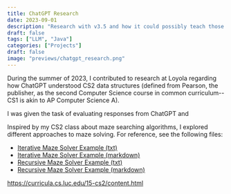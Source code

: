 ```yaml
---
title: ChatGPT Research
date: 2023-09-01
description: "Research with v3.5 and how it could possibly teach those new to Java Data Structures"
draft: false
tags: ["LLM", "Java"]
categories: ["Projects"]
draft: false
image: "previews/chatgpt_research.png"
---
```


During the summer of 2023, I contributed to research at Loyola regarding how ChatGPT understood CS2 data structures (defined from Pearson, the publisher, as the second Computer Science course in common curriculum--CS1 is akin to AP Computer Science A).  

I was given the task of evaluating responses from ChatGPT and 



Inspired by my CS2 class about maze searching algorithms, I explored different approaches to maze solving. For reference, see the following files:

- [Iterative Maze Solver Example (txt)](/files/Iterative_hasNext%20Maze%20Solver.txt)
- [Iterative Maze Solver Example (markdown)](/files/Iterative_hasNext%20Maze%20Solver.md)
- [Recursive Maze Solver Example (txt)](/files/Recursive%20Maze%20Solver..txt)
- [Recursive Maze Solver Example (markdown)](/files/Recursive%20Maze%20Solver.md)

https://curricula.cs.luc.edu/15-cs2/content.html